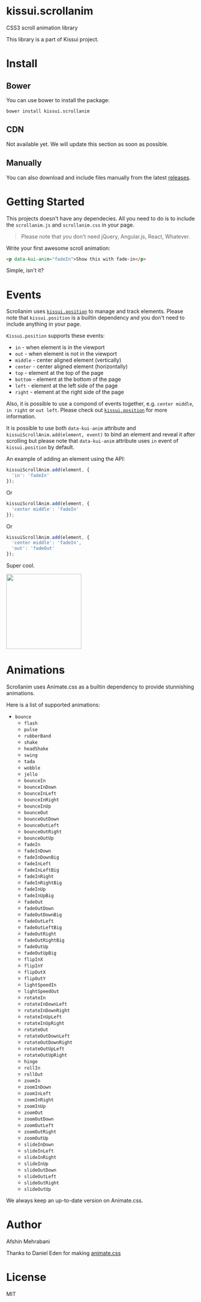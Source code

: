 # kissui.scrollanim
CSS3 scroll animation library

This library is a part of Kissui project.

# Install

## Bower

You can use bower to install the package:

```
bower install kissui.scrollanim
```

## CDN

Not available yet. We will update this section as soon as possible.

## Manually
You can also download and include files manually from the latest [releases](https://github.com/usablica/kissui.scrollanim/releases).

# Getting Started

This projects doesn't have any dependecies. All you need to do is to include the `scrollanim.js` and `scrollanim.css` in your page.

> Please note that you don't need jQuery, Angular.js, React, Whatever. 

Write your first awesome scroll animation:

```html
<p data-kui-anim="fadeIn">Show this with fade-in</p>
```

Simple, isn't it?

# Events

Scrollanim uses [`kissui.position`](https://github.com/usablica/kissui.position) to manage and track elements. Please note that `kissui.position` is a builtin dependency and you don't need to include anything in your page.

`Kissui.position` supports these events:

- `in` - when element is in the viewport
- `out` - when element is not in the viewport
- `middle` - center aligned element (vertically)
- `center` - center aligned element (horizontally)
- `top` - element at the top of the page
- `bottom` - element at the bottom of the page
- `left` - element at the left side of the page
- `right` - element at the right side of the page

Also, it is possible to use a compond of events together, e.g. `center middle`, `in right` or `out left`. Please check out [`kissui.position`](https://github.com/usablica/kissui.position) for more information.

It is possible to use both `data-kui-anim` attribute and `kissuiScrollAnim.add(element, event)` to bind an element and reveal it after scrolling but please note that `data-kui-anim` attribute uses `in` event of `kissui.position` by default.

An example of adding an element using the API:

```javascript
kissuiScrollAnim.add(element, {
  'in': 'fadeIn'
});
```

Or

```javascript
kissuiScrollAnim.add(element, {
  'center middle': 'fadeIn'
});
```

Or


```javascript
kissuiScrollAnim.add(element, {
  'center middle': 'fadeIn',
  'out': 'fadeOut'
});
```

Super cool.

<img width=200 src='http://adorablekittens.com/wp-content/uploads/2015/09/supercoolcat.jpg' />

# Animations

Scrollanim uses Animate.css as a builtin dependency to provide stunnishing animations. 

Here is a list of supported animations:
* `bounce`
  * `flash`
  * `pulse`
  * `rubberBand`
  * `shake`
  * `headShake`
  * `swing`
  * `tada`
  * `wobble`
  * `jello`
  * `bounceIn`
  * `bounceInDown`
  * `bounceInLeft`
  * `bounceInRight`
  * `bounceInUp`
  * `bounceOut`
  * `bounceOutDown`
  * `bounceOutLeft`
  * `bounceOutRight`
  * `bounceOutUp`
  * `fadeIn`
  * `fadeInDown`
  * `fadeInDownBig`
  * `fadeInLeft`
  * `fadeInLeftBig`
  * `fadeInRight`
  * `fadeInRightBig`
  * `fadeInUp`
  * `fadeInUpBig`
  * `fadeOut`
  * `fadeOutDown`
  * `fadeOutDownBig`
  * `fadeOutLeft`
  * `fadeOutLeftBig`
  * `fadeOutRight`
  * `fadeOutRightBig`
  * `fadeOutUp`
  * `fadeOutUpBig`
  * `flipInX`
  * `flipInY`
  * `flipOutX`
  * `flipOutY`
  * `lightSpeedIn`
  * `lightSpeedOut`
  * `rotateIn`
  * `rotateInDownLeft`
  * `rotateInDownRight`
  * `rotateInUpLeft`
  * `rotateInUpRight`
  * `rotateOut`
  * `rotateOutDownLeft`
  * `rotateOutDownRight`
  * `rotateOutUpLeft`
  * `rotateOutUpRight`
  * `hinge`
  * `rollIn`
  * `rollOut`
  * `zoomIn`
  * `zoomInDown`
  * `zoomInLeft`
  * `zoomInRight`
  * `zoomInUp`
  * `zoomOut`
  * `zoomOutDown`
  * `zoomOutLeft`
  * `zoomOutRight`
  * `zoomOutUp`
  * `slideInDown`
  * `slideInLeft`
  * `slideInRight`
  * `slideInUp`
  * `slideOutDown`
  * `slideOutLeft`
  * `slideOutRight`
  * `slideOutUp`
  

We always keep an up-to-date version on Animate.css. 

# Author
Afshin Mehrabani

Thanks to Daniel Eden for making [animate.css](https://github.com/daneden/animate.css)

# License
MIT
